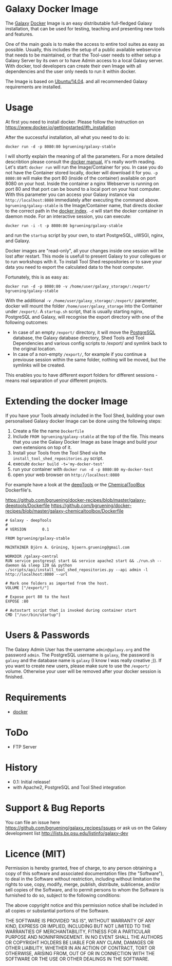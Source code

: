 Galaxy Docker Image
===================

The [Galaxy](www.galaxyproject.org) [Docker](www.docker.io) Image is an easy distributable full-fledged Galaxy installation, that can be used for testing, teaching and presenting new tools and features.

One of the main goals is to make the access to entire tool suites as easy as possible. Usually, 
this includes the setup of a public available webservice that needs to be maintained, or that the Tool-user needs to either setup a Galaxy Server by its own or to have Admin access to a local Galaxy server. 
With docker, tool developers can create their own Image with all dependencies and the user only needs to run it within docker.

The Image is based on [Ubuntu/14.04](https://wiki.ubuntu.com/LTS). and all recommended Galaxy requirements are installed.


Usage
=====

At first you need to install docker. Please follow the instruction on https://www.docker.io/gettingstarted/#h_installation

After the successful installation, all what you need to do is:

``docker run -d -p 8080:80 bgruening/galaxy-stable``

I will shortly explain the meaning of all the parameters. For a more detailed describtion please consult the [docker manual](http://docs.docker.io/), it's really worth reading.
Let's start: ``docker run`` will run the Image/Container for you. In case you do not have the Container stored locally, docker will download it for you. ``-p 8080:80`` will make the port 80 (inside of the container) available on port 8080 on your host. Inside the container a nginx Webserver is running on port 80 and that port can be bound to a local port on your host computer. With this parameter you can access your Galaxy instance via ``http://localhost:8080`` immediately after executing the command above. ``bgruening/galaxy-stable`` is the Image/Container name, that directs docker to the correct path in the [docker index](https://index.docker.io/u/bgruening/galaxy-stable/). ``-d`` will start the docker container in daemon mode. For an interactive session, you can execute:

``docker run -i -t -p 8080:80 bgruening/galaxy-stable``

and run the ``` startup ``` script by your own, to start PostgreSQL, uWSGI, nginx, and Galaxy.

Docker images are "read-only", all your changes inside one session will be lost after restart. This mode is usefull to present Galaxy to your collegues or to run workshops with it. To install Tool Shed respositories or to save your data you need to export the calculated data to the host computer.

Fortunately, this is as easy as:

``docker run -d -p 8080:80 -v /home/user/galaxy_storage/:/export/ bgruening/galaxy-stable``

With the additional ``-v /home/user/galaxy_storage/:/export/`` parameter, docker will mount the folder ``/home/user/galaxy_storage`` into the Container under ``/export/``. A ``startup.sh`` script, that is usually starting nginx, PostgreSQL and Galaxy, will recognise the export directory with one of the following outcomes:

  - In case of an empty ``/export/`` directory, it will move the [PostgreSQL](http://www.postgresql.org/) database, the Galaxy database directory, Shed Tools and Tool Dependencies and various config scripts to /export/ and symlink back to the original location.
  - In case of a non-empty ``/export/``, for example if you continue a previouse session within the same folder, nothing will be moved, but the symlinks will be created.

This enables you to have different export folders for different sessions - means real separation of your different projects.


Extending the docker Image
==========================

If you have your Tools already included in the Tool Shed, building your own personalised Galaxy docker Image can be done using the following steps:

 1. Create a file the name ``Dockerfile``
 2. Include ``FROM bgruening/galaxy-stable`` at the top of the file. This means that you use the Galaxy Docker Image as base Image and build your own extensions on top of it.
 3. Install your Tools from the Tool Shed via the ``install_tool_shed_repositories.py`` script.
 4. execute ``docker build -t='my-docker-test'``
 5. run your container with ``docker run -d -p 8080:80 my-docker-test``
 6. open your web browser on ``http://localhost:8080``

For example have a look at the [deepTools](http://deeptools.github.io/) or the [ChemicalToolBox](https://github.com/bgruening/galaxytools/tree/master/chemicaltoolbox) Dockerfile's.

https://github.com/bgruening/docker-recipes/blob/master/galaxy-deeptools/Dockerfile
https://github.com/bgruening/docker-recipes/blob/master/galaxy-chemicaltoolbox/Dockerfile

```
# Galaxy - deepTools
#
# VERSION       0.1

FROM bgruening/galaxy-stable

MAINTAINER Björn A. Grüning, bjoern.gruening@gmail.com

WORKDIR /galaxy-central
RUN service postgresql start && service apache2 start && ./run.sh --daemon && sleep 120 && python ./scripts/api/install_tool_shed_repositories.py --api admin -l http://localhost:8080 --url

# Mark one folders as imported from the host.
VOLUME ["/export/"]

# Expose port 80 to the host
EXPOSE :80

# Autostart script that is invoked during container start
CMD ["/usr/bin/startup"]
```


Users & Passwords
================

The Galaxy Admin User has the username ``admin@galaxy.org`` and the password ``admin``.
The PostgreSQL username is ``galaxy``, the password is ``galaxy`` and the database name is ``galaxy`` (I know I was really creative ;)).
If you want to create new users, please make sure to use the ``/export/`` volume. Otherwise your user will be removed after your docker session is finished.


Requirements
============

- [docker](https://www.docker.io/gettingstarted/#h_installation)


ToDo
====

- FTP Server


History
=======

 - 0.1: Initial release!
  - with Apache2, PostgreSQL and Tool Shed integration


Support & Bug Reports
=====================

You can file an issue here https://github.com/bgruening/galaxy_recipes/issues or ask
us on the Galaxy development list http://lists.bx.psu.edu/listinfo/galaxy-dev


Licence (MIT)
=============

Permission is hereby granted, free of charge, to any person obtaining a copy
of this software and associated documentation files (the "Software"), to deal
in the Software without restriction, including without limitation the rights
to use, copy, modify, merge, publish, distribute, sublicense, and/or sell
copies of the Software, and to permit persons to whom the Software is
furnished to do so, subject to the following conditions:

The above copyright notice and this permission notice shall be included in
all copies or substantial portions of the Software.

THE SOFTWARE IS PROVIDED "AS IS", WITHOUT WARRANTY OF ANY KIND, EXPRESS OR
IMPLIED, INCLUDING BUT NOT LIMITED TO THE WARRANTIES OF MERCHANTABILITY,
FITNESS FOR A PARTICULAR PURPOSE AND NONINFRINGEMENT. IN NO EVENT SHALL THE
AUTHORS OR COPYRIGHT HOLDERS BE LIABLE FOR ANY CLAIM, DAMAGES OR OTHER
LIABILITY, WHETHER IN AN ACTION OF CONTRACT, TORT OR OTHERWISE, ARISING FROM,
OUT OF OR IN CONNECTION WITH THE SOFTWARE OR THE USE OR OTHER DEALINGS IN
THE SOFTWARE.
